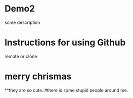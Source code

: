 # Demo2
some description 

# Instructions for using Github
remote or clone 

# merry chrismas 
**they are so cute. 
#there is some stupid people around me.
